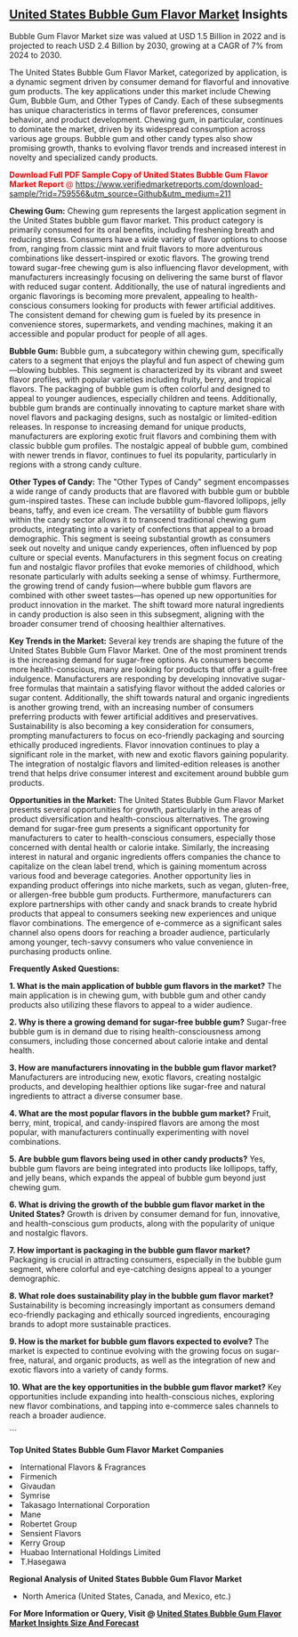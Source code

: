 <h2><a href="https://www.verifiedmarketreports.com/download-sample/?rid=759556&amp;utm_source=Github&amp;utm_medium=211" target="_blank">United States Bubble Gum Flavor Market</a> Insights</h2><p>Bubble Gum Flavor Market size was valued at USD 1.5 Billion in 2022 and is projected to reach USD 2.4 Billion by 2030, growing at a CAGR of 7% from 2024 to 2030.</p><p><p>The United States Bubble Gum Flavor Market, categorized by application, is a dynamic segment driven by consumer demand for flavorful and innovative gum products. The key applications under this market include Chewing Gum, Bubble Gum, and Other Types of Candy. Each of these subsegments has unique characteristics in terms of flavor preferences, consumer behavior, and product development. Chewing gum, in particular, continues to dominate the market, driven by its widespread consumption across various age groups. Bubble gum and other candy types also show promising growth, thanks to evolving flavor trends and increased interest in novelty and specialized candy products. <p><span class=""><span style="color: #ff0000;"><strong>Download Full PDF Sample Copy of United States Bubble Gum Flavor Market Report</strong> @ </span><a href="https://www.verifiedmarketreports.com/download-sample/?rid=759556&amp;utm_source=Github&amp;utm_medium=211" target="_blank">https://www.verifiedmarketreports.com/download-sample/?rid=759556&amp;utm_source=Github&amp;utm_medium=211</a></span></p></p><p><strong>Chewing Gum:</strong> Chewing gum represents the largest application segment in the United States bubble gum flavor market. This product category is primarily consumed for its oral benefits, including freshening breath and reducing stress. Consumers have a wide variety of flavor options to choose from, ranging from classic mint and fruit flavors to more adventurous combinations like dessert-inspired or exotic flavors. The growing trend toward sugar-free chewing gum is also influencing flavor development, with manufacturers increasingly focusing on delivering the same burst of flavor with reduced sugar content. Additionally, the use of natural ingredients and organic flavorings is becoming more prevalent, appealing to health-conscious consumers looking for products with fewer artificial additives. The consistent demand for chewing gum is fueled by its presence in convenience stores, supermarkets, and vending machines, making it an accessible and popular product for people of all ages.<p><strong>Bubble Gum:</strong> Bubble gum, a subcategory within chewing gum, specifically caters to a segment that enjoys the playful and fun aspect of chewing gum—blowing bubbles. This segment is characterized by its vibrant and sweet flavor profiles, with popular varieties including fruity, berry, and tropical flavors. The packaging of bubble gum is often colorful and designed to appeal to younger audiences, especially children and teens. Additionally, bubble gum brands are continually innovating to capture market share with novel flavors and packaging designs, such as nostalgic or limited-edition releases. In response to increasing demand for unique products, manufacturers are exploring exotic fruit flavors and combining them with classic bubble gum profiles. The nostalgic appeal of bubble gum, combined with newer trends in flavor, continues to fuel its popularity, particularly in regions with a strong candy culture. <p><strong>Other Types of Candy:</strong> The "Other Types of Candy" segment encompasses a wide range of candy products that are flavored with bubble gum or bubble gum-inspired tastes. These can include bubble gum-flavored lollipops, jelly beans, taffy, and even ice cream. The versatility of bubble gum flavors within the candy sector allows it to transcend traditional chewing gum products, integrating into a variety of confections that appeal to a broad demographic. This segment is seeing substantial growth as consumers seek out novelty and unique candy experiences, often influenced by pop culture or special events. Manufacturers in this segment focus on creating fun and nostalgic flavor profiles that evoke memories of childhood, which resonate particularly with adults seeking a sense of whimsy. Furthermore, the growing trend of candy fusion—where bubble gum flavors are combined with other sweet tastes—has opened up new opportunities for product innovation in the market. The shift toward more natural ingredients in candy production is also seen in this subsegment, aligning with the broader consumer trend of choosing healthier alternatives.<p><strong>Key Trends in the Market:</strong> Several key trends are shaping the future of the United States Bubble Gum Flavor Market. One of the most prominent trends is the increasing demand for sugar-free options. As consumers become more health-conscious, many are looking for products that offer a guilt-free indulgence. Manufacturers are responding by developing innovative sugar-free formulas that maintain a satisfying flavor without the added calories or sugar content. Additionally, the shift towards natural and organic ingredients is another growing trend, with an increasing number of consumers preferring products with fewer artificial additives and preservatives. Sustainability is also becoming a key consideration for consumers, prompting manufacturers to focus on eco-friendly packaging and sourcing ethically produced ingredients. Flavor innovation continues to play a significant role in the market, with new and exotic flavors gaining popularity. The integration of nostalgic flavors and limited-edition releases is another trend that helps drive consumer interest and excitement around bubble gum products.<p><strong>Opportunities in the Market:</strong> The United States Bubble Gum Flavor Market presents several opportunities for growth, particularly in the areas of product diversification and health-conscious alternatives. The growing demand for sugar-free gum presents a significant opportunity for manufacturers to cater to health-conscious consumers, especially those concerned with dental health or calorie intake. Similarly, the increasing interest in natural and organic ingredients offers companies the chance to capitalize on the clean label trend, which is gaining momentum across various food and beverage categories. Another opportunity lies in expanding product offerings into niche markets, such as vegan, gluten-free, or allergen-free bubble gum products. Furthermore, manufacturers can explore partnerships with other candy and snack brands to create hybrid products that appeal to consumers seeking new experiences and unique flavor combinations. The emergence of e-commerce as a significant sales channel also opens doors for reaching a broader audience, particularly among younger, tech-savvy consumers who value convenience in purchasing products online.<p><strong>Frequently Asked Questions:</strong></p><p><strong>1. What is the main application of bubble gum flavors in the market?</strong> The main application is in chewing gum, with bubble gum and other candy products also utilizing these flavors to appeal to a wider audience.</p><p><strong>2. Why is there a growing demand for sugar-free bubble gum?</strong> Sugar-free bubble gum is in demand due to rising health-consciousness among consumers, including those concerned about calorie intake and dental health.</p><p><strong>3. How are manufacturers innovating in the bubble gum flavor market?</strong> Manufacturers are introducing new, exotic flavors, creating nostalgic products, and developing healthier options like sugar-free and natural ingredients to attract a diverse consumer base.</p><p><strong>4. What are the most popular flavors in the bubble gum market?</strong> Fruit, berry, mint, tropical, and candy-inspired flavors are among the most popular, with manufacturers continually experimenting with novel combinations.</p><p><strong>5. Are bubble gum flavors being used in other candy products?</strong> Yes, bubble gum flavors are being integrated into products like lollipops, taffy, and jelly beans, which expands the appeal of bubble gum beyond just chewing gum.</p><p><strong>6. What is driving the growth of the bubble gum flavor market in the United States?</strong> Growth is driven by consumer demand for fun, innovative, and health-conscious gum products, along with the popularity of unique and nostalgic flavors.</p><p><strong>7. How important is packaging in the bubble gum flavor market?</strong> Packaging is crucial in attracting consumers, especially in the bubble gum segment, where colorful and eye-catching designs appeal to a younger demographic.</p><p><strong>8. What role does sustainability play in the bubble gum flavor market?</strong> Sustainability is becoming increasingly important as consumers demand eco-friendly packaging and ethically sourced ingredients, encouraging brands to adopt more sustainable practices.</p><p><strong>9. How is the market for bubble gum flavors expected to evolve?</strong> The market is expected to continue evolving with the growing focus on sugar-free, natural, and organic products, as well as the integration of new and exotic flavors into a variety of candy forms.</p><p><strong>10. What are the key opportunities in the bubble gum flavor market?</strong> Key opportunities include expanding into health-conscious niches, exploring new flavor combinations, and tapping into e-commerce sales channels to reach a broader audience.</p>```</p><p><strong>Top United States Bubble Gum Flavor Market Companies</strong></p><div data-test-id=""><p><li>International Flavors & Fragrances</li><li> Firmenich</li><li> Givaudan</li><li> Symrise</li><li> Takasago International Corporation</li><li> Mane</li><li> Robertet Group</li><li> Sensient Flavors</li><li> Kerry Group</li><li> Huabao International Holdings Limited</li><li> T.Hasegawa</li></p><div><strong>Regional Analysis of&nbsp;United States Bubble Gum Flavor Market</strong></div><ul><li dir="ltr"><p dir="ltr">North America&nbsp;(United States, Canada, and Mexico, etc.)</p></li></ul><p><strong>For More Information or Query, Visit @&nbsp;</strong><strong><a href="https://www.verifiedmarketreports.com/product/bubble-gum-flavor-market/?utm_source=Github&amp;utm_medium=211" target="_blank">United States Bubble Gum Flavor Market Insights Size And Forecast</a></strong></p></div>
